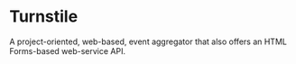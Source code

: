 # Turnstile
A project-oriented, web-based, event aggregator that also offers an HTML Forms-based web-service API.
